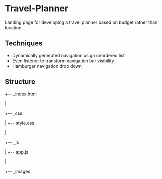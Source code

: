 # Travel-Planner
Landing page for developing a travel planner based on budget rather than location.

## Techniques
* Dynamically generated navigation usign unordered list
* Even listener to transform navigation bar visibility
* Hamburger navigation drop down

## Structure
+-- _index.html 

|

+-- _css

|   +-- style.css

|

+-- _js

|   +-- app.js

|

+-- _images
